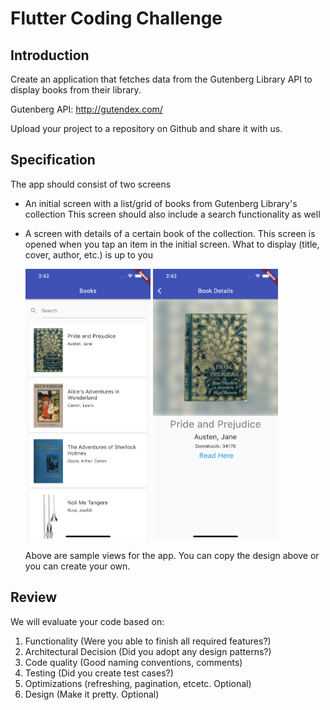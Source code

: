 # Flutter Coding Challenge

## Introduction

Create an application that fetches data from the Gutenberg Library API to display books from their library. 

Gutenberg API: http://gutendex.com/

Upload your project to a repository on Github and share it with us.


## Specification

The app should consist of two screens

- An initial screen with a list/grid of books from Gutenberg Library's collection
  This screen should also include a search functionality as well   

- A screen with details of a certain book of the collection.
  This screen is opened when you tap an item in the initial screen. What to display (title, cover, author, etc.) is up to you
  
  <img src="list.png" width="200"> <img src="detail.png" width="200">
  
  Above are sample views for the app. You can copy the design above or you can create your own.

## Review

We will evaluate your code based on:

1. Functionality (Were you able to finish all required features?)
2. Architectural Decision (Did you adopt any design patterns?)
3. Code quality (Good naming conventions, comments)
4. Testing (Did you create test cases?)
5. Optimizations (refreshing, pagination, etcetc. Optional)
6. Design (Make it pretty. Optional)






